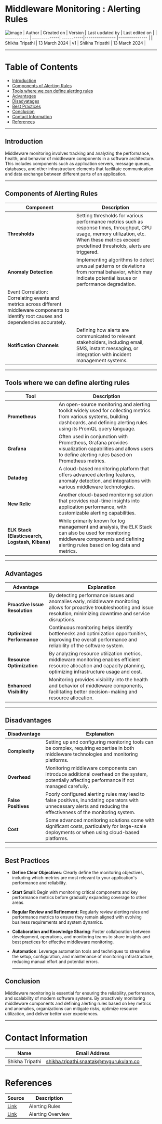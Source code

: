 # Middleware Monitoring : Alerting Rules
![image](https://github.com/CodeOps-Hub/Documentation/assets/156056746/17b5300b-0928-464f-aa18-e1a9910cbe8c)
|   Author     |  Created on   |  Version   | Last updated by | Last edited on |
| ------------ | --------------| -----------|---------------- |--------------- |
| Shikha Tripathi | 13 March 2024 |     v1     | Shikha Tripathi    | 13 March 2024  |

---
# Table of Contents 
+ [Introduction](#Introduction)
+ [Components of Alerting Rules](#Components-of-Alerting-Rules)
+ [Tools where we can define alerting rules](#Tools-where-we-can-define-alerting-rules)
+ [Advantages](#Advantages)
+ [Disadvatages](#Disadvatages)
+ [Best Practices](#Best-Practices)
+ [Conclusion](#Conclusion)
+ [Contact Information](#contact-information)
+ [References](#References)
***
## Introduction 
Middleware monitoring involves tracking and analyzing the performance, health, and behavior of middleware components in a software architecture. This includes components such as application servers, message queues, 
databases, and other infrastructure elements that facilitate communication and data exchange between different parts of an application.
***
## Components of Alerting Rules

|  Component                      |        Description                  |
|---------------------------------|-------------------------------------|
|  **Thresholds**           |  Setting thresholds for various performance metrics such as response times, throughput, CPU usage, memory utilization, etc. When these metrics exceed predefined thresholds, alerts are triggered.|
|**Anomaly Detection**  |    Implementing algorithms to detect unusual patterns or deviations from normal behavior, which may indicate potential issues or performance degradation.
Event Correlation: Correlating events and metrics across different middleware components to identify root causes and dependencies accurately.|
| **Notification Channels**  |  Defining how alerts are communicated to relevant stakeholders, including email, SMS, instant messaging, or integration with incident management systems.|

***
## Tools where we can define alerting rules
| Tool	| Description   |
|-------|---------------|
| **Prometheus** | An open-source monitoring and alerting toolkit widely used for collecting metrics from various systems, building dashboards, and defining alerting rules using its PromQL query language.|
| **Grafana**   | Often used in conjunction with Prometheus, Grafana provides visualization capabilities and allows users to define alerting rules based on Prometheus metrics.|
| **Datadog**   | A cloud-based monitoring platform that offers advanced alerting features, anomaly detection, and integrations with various middleware technologies.|
| **New Relic**  | Another cloud-based monitoring solution that provides real-time insights into application performance, with customizable alerting capabilities.|
|**ELK Stack (Elasticsearch, Logstash, Kibana)** | While primarily known for log management and analysis, the ELK Stack can also be used for monitoring middleware components and defining alerting rules based on log data and metrics.|


***
## Advantages
| **Advantage**                               | **Explanation**    |
|---------------------------------------------|--------------------|
| **Proactive Issue Resolution**|  By detecting performance issues and anomalies early, middleware monitoring allows for proactive troubleshooting and issue resolution, minimizing downtime and service disruptions.|
| **Optimized Performance** | Continuous monitoring helps identify bottlenecks and optimization opportunities, improving the overall performance and reliability of the software system.|
| **Resource Optimization**| By analyzing resource utilization metrics, middleware monitoring enables efficient resource allocation and capacity planning, optimizing infrastructure usage and cost.|
|**Enhanced Visibility**| Monitoring provides visibility into the health and behavior of middleware components, facilitating better decision-making and resource allocation.|

***
## Disadvantages
| **Disadvantage**                                | **Explanation**         
|-------------------------------------------------|---------------|
| **Complexity**| Setting up and configuring monitoring tools can be complex, requiring expertise in both middleware technologies and monitoring platforms.|
| **Overhead** | Monitoring middleware components can introduce additional overhead on the system, potentially affecting performance if not managed carefully.|
| **False Positives** | Poorly configured alerting rules may lead to false positives, inundating operators with unnecessary alerts and reducing the effectiveness of the monitoring system.|
| **Cost** | Some advanced monitoring solutions come with significant costs, particularly for large-scale deployments or when using cloud-based platforms.|
***
## Best Practices
* **Define Clear Objectives**: Clearly define the monitoring objectives, including which metrics are most relevant to your application's performance and reliability.
* **Start Small**: Begin with monitoring critical components and key performance metrics before gradually expanding coverage to other areas.
* **Regular Review and Refinement**: Regularly review alerting rules and performance metrics to ensure they remain aligned with evolving business requirements and system dynamics.
* **Collaboration and Knowledge Sharing**: Foster collaboration between development, operations, and monitoring teams to share insights and best practices for effective middleware monitoring.
* **Automation**: Leverage automation tools and techniques to streamline the setup, configuration, and maintenance of monitoring infrastructure, reducing manual effort and potential errors.

  ***
## Conclusion
  Middleware monitoring is essential for ensuring the reliability, performance, and scalability of modern software systems. By proactively monitoring middleware components and defining alerting rules based on key metrics and anomalies, organizations can mitigate risks, optimize resource utilization, and deliver better user experiences.
  ***
  # Contact Information

|  Name                     |        	Email Address           |
| ------------              | --------------------------------|
| Shikha Tripathi           | shikha.tripathi.snaatak@mygurukulam.co|  

# References

|  Source                                                                                 |        Description    |
| ------------                                                                            | ----------------------|
| [Link]([https://grafana.com/docs/grafana/latest/alerting/fundamentals/alert-rules/](https://prometheus.io/docs/prometheus/latest/configuration/alerting_rules/))  |      Alerting Rules   |
| [Link]([https://prometheus.io/docs/alerting/latest/overview/](https://www.tencentcloud.com/document/product/1116/43193))   |  Alerting Overview    |
      




